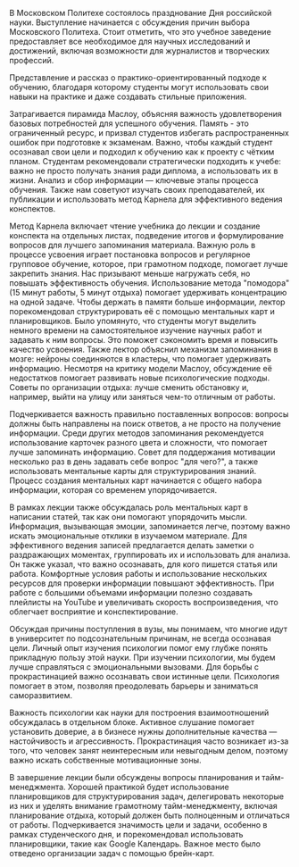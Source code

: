 В Московском Политехе состоялось празднование Дня российской науки. Выступление начинается с обсуждения причин выбора Московского Политеха. Стоит отметить, что это учебное заведение предоставляет все необходимое для научных исследований и 
достижений, включая возможности для журналистов и творческих профессий.

Представление и рассказ о практико-ориентированный подходе к обучению, благодаря которому студенты могут использовать свои навыки на практике и даже создавать стильные приложения.
 
Затрагивается пирамида Маслоу, объясняя важность удовлетворения базовых потребностей для успешного обучения. Память - это ограниченный ресурс, и призвал студентов избегать распространенных ошибок при подготовке к экзаменам. Важно, чтобы каждый студент осознавал свои цели и подходил к обучению как к проекту с чётким планом. Студентам рекомендовали стратегически подходить к учебе: важно не просто получать знания ради диплома,  а использовать их в жизни. Анализ и сбор информации — ключевые этапы процесса обучения. Также нам советуют изучать своих преподавателей, их публикации и использовать метод Карнела для эффективного ведения конспектов.

Метод Карнела включает чтение учебника до лекции и создание конспекта на отдельных листах, подведение итогов и формулирование вопросов для лучшего запоминания материала. Важную роль в процессе усвоения играет постановка вопросов и регулярное групповое обучение, которое, при грамотном подходе, помогает лучше закрепить знания.
Нас призывают меньше нагружать себя, но повышать эффективность обучения. Использование метода "помодора" (15 минут работы, 5 минут отдыха) помогает удерживать концентрацию на одной задаче. Чтобы держать в памяти больше информации, лектор порекомендовал структурировать её с помощью ментальных карт и планировщиков.
Было упомянуто, что студенты могут выделить немного времени на самостоятельное изучение научных работ и задавать к ним вопросы. Это поможет сэкономить время и повысить качество усвоения. Также лектор объяснил механизм запоминания в мозге: 
нейроны соединяются в кластеры, что помогает удерживать информацию. Несмотря на критику модели Маслоу, обсуждение её недостатков помогает развивать новые психологические подходы. Советы по организации отдыха: лучше сменить обстановку и, например, выйти на улицу или заняться чем-то отличным от работы.

Подчеркивается важность правильно поставленных вопросов: вопросы должны быть направлены на поиск ответов, а не просто на получение информации. Среди других методов запоминания рекомендуется использование карточек разного цвета и сложности, что помогает лучше запоминать информацию. Совет для поддержания мотивации несколько раз в день задавать себе вопрос "для чего?", а также использовать ментальные карты для структурирования знаний. Процесс создания ментальных карт начинается с общего набора информации, которая со временем упорядочивается.

В рамках лекции также обсуждалась роль ментальных карт в написании статей, так как они помогают упорядочить мысли. Информация, вызывающая эмоции, запоминается легче, поэтому важно искать эмоциональные отклики в изучаемом материале. Для эффективного ведения записей предлагается делать заметки о раздражающих моментах, группировать их и использовать для анализа. Он также указал, что важно осознавать, для кого пишется статья или работа. Комфортные условия работы и использование нескольких ресурсов для проверки информации повышают эффективность. При работе с большими объемами информации полезно создавать плейлисты на YouTube и увеличивать скорость воспроизведения, что облегчает восприятие и конспектирование.

Обсуждая причины поступления в вузы, мы понимаем, что многие идут в университет по подсознательным причинам, не всегда осознавая цели. Личный опыт изучения психологии помог ему глубже понять прикладную пользу этой науки. При изучении психологии, мы будем лучше справляться с эмоциональными вызовами. Для борьбы с прокрастинацией важно осознавать свои истинные цели. Психология помогает в этом, позволяя преодолевать барьеры и заниматься саморазвитием.

Важность психологии как науки для построения взаимоотношений обсуждалась в отдельном блоке. Активное слушание помогает установить доверие, а в бизнесе нужны дополнительные качества — настойчивость и агрессивность. Прокрастинация часто возникает из-за того, что человек занят неинтересным или невыгодным делом, поэтому важно искать собственные мотивационные зоны.

В завершение лекции были обсуждены вопросы планирования и тайм-менеджмента. Хорошей практикой будет использование планировщиков для структурирования задач, делегировать некоторые из них и уделять внимание грамотному тайм-менеджменту, включая планирование отдыха, который должен быть полноценным и отличаться от работы.
Подчеркивается значимость цели и задачи, особенно в рамках студенческого дня, и порекомендовал использовать планировщики, такие как Google Календарь. Важное место было отведено организации задач с помощью брейн-карт.








